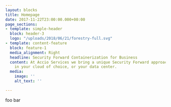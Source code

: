 ```yaml
---
layout: blocks
title: Homepage
date: 2017-11-22T23:00:00.000+00:00
page_sections:
- template: simple-header
  block: header-3
  logo: "/uploads/2018/06/21/forestry-full.svg"
- template: content-feature
  block: feature-1
  media_alignment: Right
  headline: Security Forward Containerization for Business
  content: At Accio Services we bring a unique Security Forward approach to containerzation
    in your cloud of choice, or your data center.
  media:
    image: ''
    alt_text: ''

---
```

foo bar